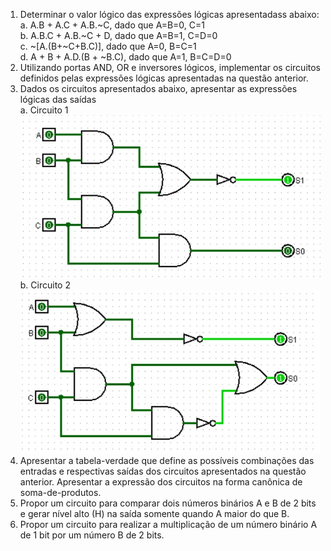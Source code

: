 1. Determinar o valor lógico das expressões lógicas apresentadass abaixo:  
a. A.B + A.C + A.B.~C, dado que A=B=0, C=1   
b. A.B.C + A.B.~C + D, dado que A=B=1, C=D=0  
c. ~[A.(B+~C+B.C)], dado que A=0, B=C=1  
d. A + B + A.D.(B + ~B.C), dado que A=1, B=C=D=0  
2. Utilizando portas AND, OR e inversores lógicos, implementar os circuitos definidos pelas expressões lógicas apresentadas na questão anterior.  
3. Dados os circuitos apresentados abaixo, apresentar as expressões lógicas das saídas  
a. Circuito 1  
![Circuito 1](https://github.com/claytonjasilva/claytonjasilva.github.io/blob/main/arq_aulas/circuito1.jpg)  
b. Circuito 2  
![Circuito 2](https://github.com/claytonjasilva/claytonjasilva.github.io/blob/main/arq_aulas/circuito2.jpg)
4. Apresentar a tabela-verdade que define as possíveis combinações das entradas e respectivas saídas dos circuitos apresentados na questão anterior.
Apresentar a expressão dos circuitos na forma canônica de soma-de-produtos.
5. Propor um circuito para comparar dois números binários A e B de 2 bits e gerar nível alto (H) na saída somente quando A maior do que B.
6. Propor um circuito para realizar a multiplicação de um número binário A de 1 bit por um número B de 2 bits.

